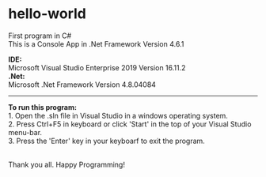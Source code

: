 # hello-world
First program in C#
<br />
This is a Console App in .Net Framework Version 4.6.1

<strong>IDE:</strong>
<br />
Microsoft Visual Studio Enterprise 2019 Version 16.11.2
<br />
<strong>.Net:</strong>
<br />
	    Microsoft .Net Framework Version 4.8.04084
<hr />
<strong>To run this program:</strong>
<br />
1.	Open the .sln file in Visual Studio in a windows operating system.
<br />
2.	Press Ctrl+F5 in keyboard or click 'Start' in the top of your Visual Studio menu-bar.
<br />
3.	Press the 'Enter' key in your keyboarf to exit the program. 
<br />
<br />

Thank you all.
Happy Programming!
